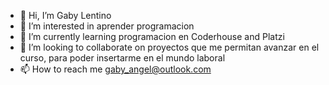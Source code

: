 - 👋 Hi, I’m Gaby Lentino
- 👀 I’m interested in  aprender programacion
- 🌱 I’m currently learning  programacion  en Coderhouse and Platzi
- 💞️ I’m looking to collaborate on  proyectos  que me permitan  avanzar en el curso,  para poder insertarme en el mundo laboral
- 📫 How to reach me  gaby_angel@outlook.com

<!---
gabylentino/gabylentino is a ✨ special ✨ repository because its `README.md` (this file) appears on your GitHub profile.
You can click the Preview link to take a look at your changes.
--->
